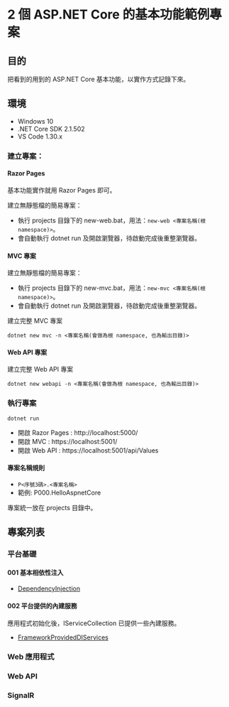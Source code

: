 # 2 個 ASP&#x2E;NET Core 的基本功能範例專案

## 目的
把看到的用到的 ASP&#x2E;NET Core 基本功能，以實作方式記錄下來。

## 環境

* Windows 10
* .NET Core SDK 2.1.502
* VS Code 1.30.x

### 建立專案：

#### Razor Pages

基本功能實作就用 Razor Pages 即可。

建立無靜態檔的簡易專案：
* 執行 projects 目錄下的 new-web.bat，用法：`new-web <專案名稱(根 namespace)>`。
* 會自動執行 dotnet run 及開啟瀏覽器，待啟動完成後重整瀏覽器。

#### MVC 專案

建立無靜態檔的簡易專案：
* 執行 projects 目錄下的 new-mvc.bat，用法：`new-mvc <專案名稱(根 namespace)>`。
* 會自動執行 dotnet run 及開啟瀏覽器，待啟動完成後重整瀏覽器。

建立完整 MVC 專案
```
dotnet new mvc -n <專案名稱(會做為根 namespace, 也為輸出目錄)>
```

#### Web API 專案

建立完整 Web API 專案
```
dotnet new webapi -n <專案名稱(會做為根 namespace, 也為輸出目錄)>
```

### 執行專案
```
dotnet run
```

* 開啟 Razor Pages : http://localhost:5000/
* 開啟 MVC : https://localhost:5001/
* 開啟 Web API : https://localhost:5001/api/Values

#### 專案名稱規則
* `P<序號3碼>.<專案名稱>`
* 範例: P000.HelloAspnetCore

專案統一放在 projects 目錄中。

## 專案列表

### 平台基礎

#### 001 基本相依性注入

* [DependencyInjection](https://github.com/yingclin/practical-aspnetcore/tree/master/projects/P001.DependencyInjection)

#### 002 平台提供的內建服務

應用程式初始化後，IServiceCollection 已提供一些內建服務。

* [FrameworkProvidedDIServices](https://github.com/yingclin/practical-aspnetcore/tree/master/projects/P002.FrameworkProvidedDIServices)

### Web 應用程式

### Web API

### SignalR

